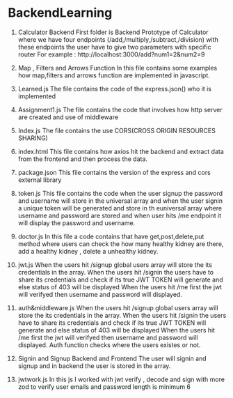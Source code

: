 # BackendLearning

1. Calculator Backend
    First folder is Backend Prototype of Calculator where we have four endpoints (/add,/multiply,/subtract,/division) with these endpoints the user have to give two   parameters with specific router
   For example : http://localhost:3000/add?num1=2&num2=9

2. Map , Filters and Arrows Function
      In this file contains some examples how map,filters and arrows function are implemented in javascript.

3. Learned.js
    The file contains the code of the express.json() who it is implemented

4. Assignment1.js
     The file contains the code that involves how http server are created and use of middleware

5. Index.js
    The file contains the use CORS(CROSS ORIGIN RESOURCES SHARING)

6. index.html
    This file contains how axios hit the backend and extract data from the frontend and then process the data.

7. package.json
    This file contains the version of the express and cors external library

8. token.js
    This file contains the code when the user signup the password and username will store in the universal array and when the user signin a unique token will be generated and store in th euniversal array where  username and password are stored and when user hits /me endpoint it will display the password and username.

9. doctor.js
     In this file a code contains that have get,post,delete,put method where users can check the how many healthy kidney are there, add a healthy kidney , delete a unhealthy kidney.

10. jwt.js
     When the users hit /signup global users array will store the its credentials in the array.
     When the users hit /signin the users have to share its credentials and check if its true JWT TOKEN will generate and else status of 403 will be displayed
     When the users hit /me first  the jwt will verifyed then username and password will displayed.
   
11. auth&middleware.js
     When the users hit /signup global users array will store the its credentials in the array.
     When the users hit /signin the users have to share its credentials and check if its true JWT TOKEN will generate and else status of 403 will be displayed
     When the users hit /me first  the jwt will verifyed then username and password will displayed.
     Auth function checks where the users existes or not.
     
12. Signin and Signup Backend and Frontend
     The user will signin and signup and in backend the user is stored in the array.

13. jwtwork.js
     In this js I worked with jwt verify , decode and sign with more zod to verify user emails and password length is minimum 6
